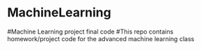 # MachineLearning
#Machine Learning project final code
#This repo contains homework/project code for the advanced machine learning class
